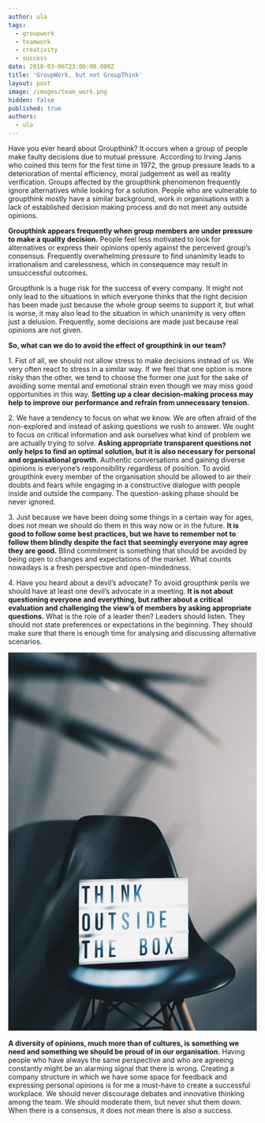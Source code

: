 ```yaml
---
author: ula
tags:
  - groupwork
  - teamwork
  - creativity
  - success
date: 2018-03-06T23:00:00.000Z
title: 'GroupWork, but not GroupThink'
layout: post
image: /images/team_work.png
hidden: false
published: true
authors:
  - ula
---
```


Have you ever heard about Groupthink?  It occurs when a group of people make faulty decisions due to mutual pressure. According to Irving Janis who coined this term for the first time in 1972, the group pressure leads to a deterioration of mental efficiency, moral judgement as well as reality verification. Groups affected by the groupthink phenomenon frequently ignore alternatives while looking for a solution. People who are vulnerable to groupthink mostly have a similar background, work in organisations with a lack of established decision making process and do not meet any outside opinions.

**Groupthink appears frequently when group members are under pressure to make a quality decision.** People feel less motivated to look for alternatives or express their opinions openly against the perceived group’s consensus. Frequently overwhelming pressure to find unanimity leads to irrationalism and carelessness, which in consequence may result in unsuccessful outcomes.

Groupthink is a huge risk for the success of every company. It might not only lead to the situations in which everyone thinks that the right decision has been made just because the whole group seems to support it, but what is worse, it may also lead to the situation in which unanimity is very often just a delusion. Frequently, some decisions are made just because real opinions are not given. 
 
**So, what can we do to avoid the effect of groupthink in our team?**

1\. Fist of all, we should not allow stress to make decisions instead of us. We very often react to stress in a similar way. If we feel that one option is more risky than the other, we tend to choose the former one just for the sake of avoiding some mental and emotional strain even though we may miss good opportunities in this way. **Setting up a clear decision-making process may help to improve our performance and refrain from unnecessary tension.**

2\. We have a tendency to focus on what we know. We are often afraid of the non-explored and instead of asking questions we rush to answer. We ought to focus on critical information and ask ourselves what kind of problem we are actually trying to solve. **Asking appropriate transparent questions not only helps to find an optimal solution, but it is also necessary for personal and organisational growth.** Authentic conversations and gaining diverse opinions is everyone’s responsibility regardless of position. To avoid groupthink every member of the organisation should be allowed to air their doubts and fears while engaging in a constructive dialogue with people inside and outside the company. The question-asking phase should be never ignored.

3\. Just because we have been doing some things in a certain way for ages, does not mean we should do them in this way now or in the future. **It is good to follow some best practices, but we have to remember not to follow them blindly despite the fact that seemingly everyone may agree they are good.** Blind commitment is something that should be avoided by being open to changes and expectations of the market. What counts nowadays is a fresh perspective and open-mindedness.

4\. Have you heard about a devil’s advocate? To avoid groupthink perils we should have at least one devil’s advocate in a meeting. **It is not about questioning everyone and everything, but rather about a critical evaluation and challenging the view’s of members by asking appropriate questions.** What is the role of a leader then? Leaders should listen. They should not state preferences or expectations in the beginning. They should make sure that there is enough time for analysing and discussing alternative scenarios.

![Group think](/images/group_thinking.jpeg)

**A diversity of opinions, much more than of cultures, is something we need and something we should be proud of in our organisation.** Having people who have always the same perspective and who are agreeing constantly might be an alarming signal that there is wrong. Creating a company structure in which we have some space for feedback and expressing personal opinions is for me a must-have to create a successful workplace. We should never discourage debates and innovative thinking among the team. We should moderate them, but never shut them down. When there is a consensus, it does not mean there is also a success. 
